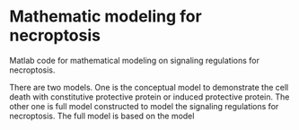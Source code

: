 # Mathematic modeling for necroptosis
Matlab code for mathematical modeling on signaling regulations for necroptosis.

There are two models. One is the conceptual model to demonstrate the cell death with constitutive protective protein or induced protective protein. The other one is full model constructed to model the signaling regulations for necroptosis. The full model is based on the model
